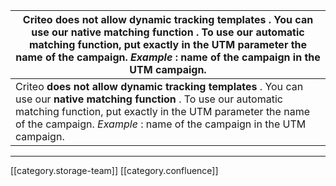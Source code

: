 

| Criteo  **does not allow**  **dynamic tracking templates** . You can use our  **native matching function** . To use our automatic matching function, put exactly in the UTM parameter the name of the campaign. _Example_  : name of the campaign in the UTM campaign. | 
|  --- | 
| Criteo  **does not allow**  **dynamic tracking templates** . You can use our  **native matching function** . To use our automatic matching function, put exactly in the UTM parameter the name of the campaign. _Example_  : name of the campaign in the UTM campaign. | 



*****

[[category.storage-team]] 
[[category.confluence]] 
